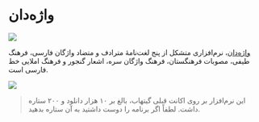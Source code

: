 # واژه‌دان

![](https://img.shields.io/github/downloads/sir-kokabi/Vajehdan/total?style=social)

[واژه‌دان](https://sir-kokabi.github.io/Vajehdan/)، نرم‌افزاری متشکل از پنج لغت‌نامهٔ مترادف و متضاد واژگان فارسی، فرهنگ طیفی، مصوبات فرهنگستان، فرهنگ واژگان سره، اشعار گنجور و فرهنگ املایی خط فارسی است.


![](docs/preview.gif)

> این نرم‌افزار بر روی اکانت قبلی گیتهاب، بالغ بر ۱۰ هزار دانلود و ۲۰۰ ستاره داشت.
> لطفاً اگر برنامه را دوست داشتید به آن ستاره بدهید.
